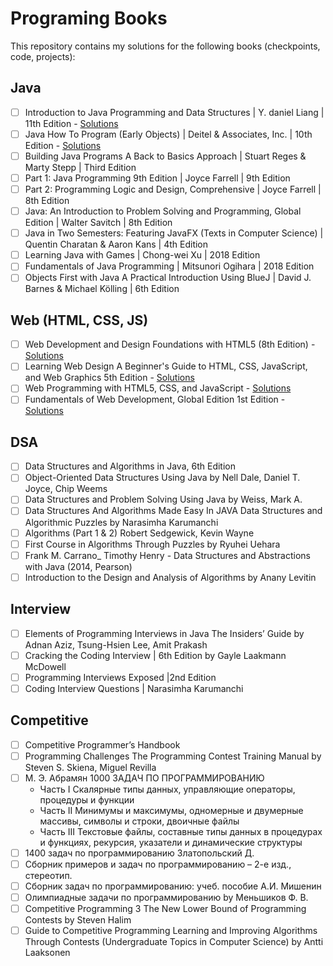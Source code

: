 # Programing Books
This repository contains my solutions for the following books (checkpoints, code, projects): 

## Java
- [ ] Introduction to Java Programming and Data Structures | Y. daniel Liang | 11th Edition - [Solutions](https://bit.ly/3jexfNm)
- [ ] Java How To Program (Early Objects) | Deitel & Associates, Inc. | 10th Edition - [Solutions](https://bit.ly/2FXTsBb)
- [ ] Building Java Programs A Back to Basics Approach | Stuart Reges & Marty Stepp | Third Edition
- [ ] Part 1: Java Programming 9th Edition | Joyce Farrell | 9th Edition
- [ ] Part 2: Programming Logic and Design, Comprehensive | Joyce Farrell | 8th Edition
- [ ] Java: An Introduction to Problem Solving and Programming, Global Edition | Walter Savitch | 8th Edition
- [ ] Java in Two Semesters: Featuring JavaFX (Texts in Computer Science) | Quentin Charatan & Aaron Kans | 4th Edition
- [ ] Learning Java with Games | Chong-wei Xu | 2018 Edition
- [ ] Fundamentals of Java Programming | Mitsunori Ogihara | 2018 Edition
- [ ] Objects First with Java A Practical Introduction Using BlueJ | David J. Barnes & Michael Kölling | 6th Edition

## Web (HTML, CSS, JS)
- [ ] Web Development and Design Foundations with HTML5 (8th Edition) - [Solutions](https://bit.ly/30xnItG)
- [ ] Learning Web Design A Beginner's Guide to HTML, CSS, JavaScript, and Web Graphics 5th Edition - [Solutions](https://bit.ly/2F4a4GW)
- [ ] Web Programming with HTML5, CSS, and JavaScript - [Solutions](https://bit.ly/3jwW5Iq)
- [ ] Fundamentals of Web Development, Global Edition 1st Edition - [Solutions](https://bit.ly/34qMcps)
    
## DSA
- [ ] Data Structures and Algorithms in Java, 6th Edition
- [ ] Object-Oriented Data Structures Using Java by Nell Dale, Daniel T. Joyce, Chip Weems 
- [ ] Data Structures and Problem Solving Using Java by Weiss, Mark A. 
- [ ] Data Structures And Algorithms Made Easy In JAVA Data Structures and Algorithmic Puzzles by Narasimha Karumanchi 
- [ ] Algorithms (Part 1 & 2) Robert Sedgewick, Kevin Wayne
- [ ] First Course in Algorithms Through Puzzles by Ryuhei Uehara 
- [ ] Frank M. Carrano_ Timothy Henry - Data Structures and Abstractions with Java (2014, Pearson)
- [ ] Introduction to the Design and Analysis of Algorithms by Anany Levitin 

## Interview
- [ ] Elements of Programming Interviews in Java The Insiders’ Guide by Adnan Aziz, Tsung-Hsien Lee, Amit Prakash 
- [ ] Cracking the Coding Interview | 6th Edition by Gayle Laakmann McDowell 
- [ ] Programming Interviews Exposed |2nd Edition
- [ ] Coding Interview Questions | Narasimha Karumanchi 

## Competitive
- [ ] Competitive Programmer’s Handbook
- [ ] Programming Challenges The Programming Contest Training Manual by Steven S. Skiena, Miguel Revilla
- [ ] М. Э. Абрамян 1000 ЗАДАЧ ПО ПРОГРАММИРОВАНИЮ
    - Часть I Скалярные типы данных, управляющие операторы, процедуры и функции
    - Часть II Минимумы и максимумы, одномерные и двумерные массивы, символы и строки, двоичные файлы
    - Часть III Текстовые файлы, составные типы данных в процедурах и функциях, рекурсия, указатели и динамические структуры
- [ ] 1400 задач по программированию Златопольский Д.
- [ ] Сборник примеров и задач по программированию – 2-е изд., стереотип.
- [ ] Сборник задач по программированию: учеб. пособие А.И. Мишенин
- [ ] Олимпиадные задачи по программированию by Меньшиков Ф. В.
- [ ] Competitive Programming 3 The New Lower Bound of Programming Contests by Steven Halim
- [ ] Guide to Competitive Programming Learning and Improving Algorithms Through Contests (Undergraduate Topics in Computer Science) by Antti Laaksonen